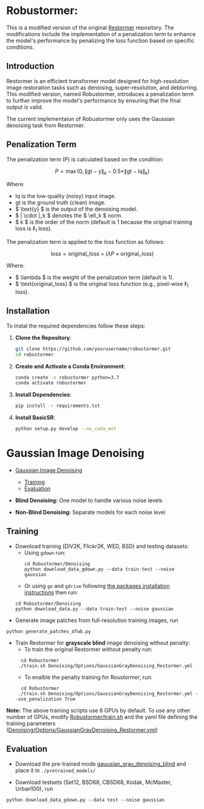 
# Robustormer:

This is a modified version of the original [Restormer](https://github.com/swz30/Restormer) repository.
The modifications include the implementation of a penalization term to enhance the model's performance by penalizing the loss function based on specific conditions.


## Introduction
Restormer is an efficient transformer model designed for high-resolution image restoration tasks such as denoising, super-resolution, and deblurring.
This modified version, named Robustormer, introduces a penalization term to further improve the model's performance by ensuring that the final output is valid.

The current implementaion of Robustormer only uses the Gaussian denoising task from Restormer.
## Penalization Term

The penalization term \(P\) is calculated based on the condition:

$$ P = \max\left(0, \| \text{gt} - \text{y} \|_k - 0.5 \times \| \text{gt} - \text{lq} \|_k \right) $$

Where:
-  $\text{lq}$ is the low-quality (noisy) input image.
- $\text{gt}$ is the ground truth (clean) image.
- $ \text{y} $ is the output of the denoising model.
- $ \| \cdot \|_k $ denotes the $ \ell_k $ norm.
- $ k $ is the order of the norm (default is 1 because the original training loss is $\ell_1$ loss).

The penalization term is applied to the loss function as follows:

$$ \text{loss} = \text{original\_loss} + (\lambda P \times \text{original\_loss}) $$

Where:
- $ \lambda $ is the weight of the penalization term (default is 1).
- $ \text{original\_loss} $ is the original loss function (e.g., pixel-wise $\ell_1$ loss).


## Installation

To instal the required dependencies follow these steps:
1. **Clone the Repository**:
    ```bash
    git clone https://github.com/yourusername/robustormer.git
    cd robustormer
    ```

2. **Create and Activate a Conda Environment**:
    ```bash
    conda create -n robustormer python=3.7
    conda activate robustormer
    ```

3. **Install Dependencies**:
    ```bash
    pip install -r requirements.txt
    ```

4. **Install BasicSR**:
    ```bash
    python setup.py develop --no_cuda_ext
    ```
# Gaussian Image Denoising 

- [Gaussian Image Denoising](#gaussian-image-denoising)
  * [Training](#training)
  * [Evaluation](#evaluation)

- **Blind Denoising:** One model to handle various noise levels
- **Non-Blind Denoising:** Separate models for each noise level

## Training

- Download training (DIV2K, Flickr2K, WED, BSD) and testing datasets:
    - Using `gdown` run:
      ```
      cd Robustormer/Denoising
      python download_data_gdown.py --data train-test --noise gaussian
      ```
    - Or using `go` and `gdrive` following [the packages installation instructions](https://github.com/swz30/Restormer/blob/main/INSTALL.md#download-datasets-from-google-drive) then run:
    ```
    cd Robustormer/Denoising
    python download_data.py --data train-test --noise gaussian
    ```
- Generate image patches from full-resolution training images, run
```
python generate_patches_dfwb.py
```

- Train Restormer for **grayscale blind** image denoising without penalty:
   - To train the original Restormer without penalty run:
   ```
     cd Robustormer
    ./train.sh Denoising/Options/GaussianGrayDenoising_Restormer.yml
   ```
   - To enalble the penalty training for Roustormer, run:
   ```
     cd Robustormer
    ./train.sh Denoising/Options/GaussianGrayDenoising_Restormer.yml --use_penalization True
   ```

**Note:** The above training scripts use 8 GPUs by default. To use any other number of GPUs, modify [Robustormer/train.sh](../train.sh) and the yaml file defining the training parameters ([Denoising/Options/GaussianGrayDenoising_Restormer.yml](Options/GaussianGrayDenoising_Restormer.yml))

## Evaluation

- Download the pre-trained mode [gauusian_gray_denoising_blind](https://drive.google.com/drive/folders/1Qwsjyny54RZWa7zC4Apg7exixLBo4uF0?usp=sharing) and place it in `./pretrained_models/`

- Download testsets (Set12, BSD68, CBSD68, Kodak, McMaster, Urban100), run 
```
python download_data_gdown.py --data test --noise gaussian
```